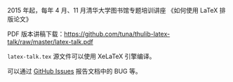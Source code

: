 2015 年起，每年 4 月、11 月清华大学图书馆专题培训讲座 《如何使用 LaTeX 排版论文》

PDF 版本讲稿下载：<https://github.com/tuna/thulib-latex-talk/raw/master/latex-talk.pdf>

`latex-talk.tex` 源文件可以使用 XeLaTeX 引擎编译。

可以通过 [GitHub Issues](https://github.com/tuna/thulib-latex-talk/issues) 报告文档中的 BUG 等。
